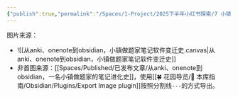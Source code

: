 ```yaml
---
{"publish":true,"permalink":"/Spaces/1-Project/2025下半年小红书探索/7 小镇做题家的笔记进化史.md","created":"2025-07-15","modified":"2025-07-15","published":"2025-07-15T14:30:28.539+08:00","cssclasses":""}
---
```



图片来源：

- ![[从anki、onenote到obsidian，小镇做题家笔记软件变迁史.canvas|从anki、onenote到obsidian，小镇做题家笔记软件变迁史]]
- 非首图来源：[[Spaces/Published/已发布文章/从anki、onenote到obsidian，一名小镇做题家的笔记进化史]]，使用[[🍀 花园导览/🧰 本库指南/Obsidian/Plugins/Export Image plugin]]按照分割线`---`的方式导出。
